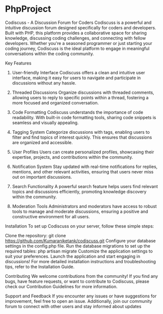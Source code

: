 # PhpProject

Codiscuss - A Discussion Forum for Coders
Codiscuss is a powerful and intuitive discussion forum designed specifically for coders and developers. Built with PHP, this platform provides a collaborative space for sharing knowledge, discussing coding challenges, and connecting with fellow developers. Whether you're a seasoned programmer or just starting your coding journey, Codiscuss is the ideal platform to engage in meaningful conversations within the coding community.

Key Features
1. User-friendly Interface
Codiscuss offers a clean and intuitive user interface, making it easy for users to navigate and participate in discussions without any hassle.

2. Threaded Discussions
Organize discussions with threaded comments, allowing users to reply to specific points within a thread, fostering a more focused and organized conversation.

3. Code Formatting
Codiscuss understands the importance of code readability. With built-in code formatting tools, sharing code snippets is seamless and visually appealing.

4. Tagging System
Categorize discussions with tags, enabling users to filter and find topics of interest quickly. This ensures that discussions are organized and accessible.

5. User Profiles
Users can create personalized profiles, showcasing their expertise, projects, and contributions within the community.

6. Notification System
Stay updated with real-time notifications for replies, mentions, and other relevant activities, ensuring that users never miss out on important discussions.

7. Search Functionality
A powerful search feature helps users find relevant topics and discussions efficiently, promoting knowledge discovery within the community.

8. Moderation Tools
Administrators and moderators have access to robust tools to manage and moderate discussions, ensuring a positive and constructive environment for all users.

Installation
To set up Codiscuss on your server, follow these simple steps:

Clone the repository: git clone https://github.com/Kumaraniketank/codiscuss.git
Configure your database settings in the config.php file.
Run the database migrations to set up the required tables: php artisan migrate
Customize the application settings to suit your preferences.
Launch the application and start engaging in discussions!
For more detailed installation instructions and troubleshooting tips, refer to the Installation Guide.

Contributing
We welcome contributions from the community! If you find any bugs, have feature requests, or want to contribute to Codiscuss, please check our Contribution Guidelines for more information.

Support and Feedback
If you encounter any issues or have suggestions for improvement, feel free to open an issue. Additionally, join our community forum to connect with other users and stay informed about updates
